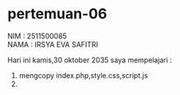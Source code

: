 # pertemuan-06

NIM : 2511500085<br>
NAMA : IRSYA EVA SAFITRI<br>

Hari ini kamis,30 oktober 2035 saya mempelajari :
<ol>
<li>mengcopy index.php,style.css,script.js</li>
<li>
</ol>